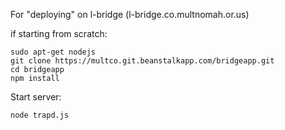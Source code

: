 For "deploying" on l-bridge (l-bridge.co.multnomah.or.us)

if starting from scratch:

```console
sudo apt-get nodejs
git clone https://multco.git.beanstalkapp.com/bridgeapp.git
cd bridgeapp
npm install
```

Start server:

```console
node trapd.js
```

<!--
  TODO
  When deploying on server, where do we want to store the code?
  When running on the server, how do we want to do that? daemon? root (ick)?
  Do we want the code on the server to follow master in beanstalk with a webhook?
-->
